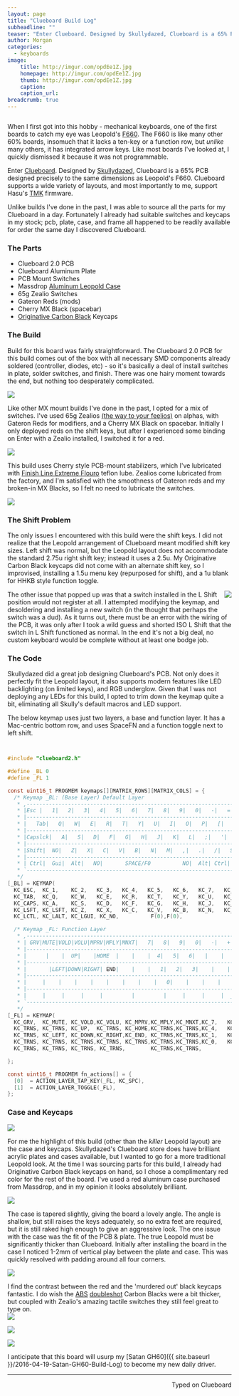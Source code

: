 ```yaml
---
layout: page
title: "Clueboard Build Log"
subheadline: ""
teaser: "Enter Clueboard. Designed by Skullydazed, Clueboard is a 65% PCB designed precisely to the same dimensions as Leopold's F660. Clueboard supports a wide variety of layouts, and most importantly to me, support Hasu's TMK firmware."
author: Morgan
categories:
  - keyboards
image:
    title: http://imgur.com/opdEe1Z.jpg
    homepage: http://imgur.com/opdEe1Z.jpg
    thumb: http://imgur.com/opdEe1Z.jpg
    caption:
    caption_url:
breadcrumb: true
---
```


![]()

When I first got into this hobby - mechanical keyboards, one of the first boards to catch my eye was Leopold's [F660](https://mechanicalkeyboards.com/shop/index.php?l=product_detail&p=1172). The F660 is like many other 60% boards, insomuch that it lacks a ten-key or a function row, but _unlike_ many others, it has integrated arrow keys. Like most boards I've looked at, I quickly dismissed it because it was not programmable.

Enter [Clueboard](http://clueboard.co/). Designed by [Skullydazed](https://geekhack.org/index.php?action=profile;u=43824), Clueboard is a 65% PCB designed precisely to the same dimensions as Leopold's F660. Clueboard supports a wide variety of layouts, and most importantly to me, support Hasu's [TMK](https://github.com/tmk/tmk_keyboard) firmware.

Unlike builds I've done in the past, I was able to source all the parts for my Clueboard in a day. Fortunately I already had suitable switches and keycaps in my stock; pcb, plate, case, and frame all happened to be readily available for order the same day I discovered Clueboard.

### The Parts

+ Clueboard 2.0 PCB
+ Clueboard Aluminum Plate
+ PCB Mount Switches
+ Massdrop [Aluminum Leopold Case](https://www.massdrop.com/buy/aluminum-case-for-leopold-fc660m?mode=guest_open)
+ 65g Zealio Switches
+ Gateron Reds (mods)
+ Cherry MX Black (spacebar)
+ [Originative Carbon Black](https://www.massdrop.com/buy/originative-carbon-black-keycaps?mode=guest_open) Keycaps

### The Build

Build for this board was fairly straightforward. The Clueboard 2.0 PCB for this build comes out of the box with all necessary SMD components already soldered (controller, diodes, etc) - so it's basically a deal of install switches in plate, solder switches, and finish. There was one hairy moment towards the end, but nothing too desperately complicated.

![](http://imgur.com/xVwU26V.jpg)

Like other MX mount builds I've done in the past, I opted for a mix of switches. I've used 65g Zealios [(the way to your feelios)](https://www.reddit.com/r/MechanicalKeyboards/comments/4ax617/helpi_am_drunk_here_is_the_lowdown_on_zealios_76g/) on alphas, with Gateron Reds for modifiers, and a Cherry MX Black on spacebar. Initially I only deployed reds on the shift keys, but after I experienced some binding on Enter with a Zealio installed, I switched it for a red.

![](http://imgur.com/y3AJqnB.jpg)

This build uses Cherry style PCB-mount stabilizers, which I've lubricated with [Finish Line Extreme Flouro](http://www.amazon.com/Finish-Line-Extreme-Fluoro-Syringe/dp/B002L5UL92?ie=UTF8&psc=1&redirect=true&ref_=oh_aui_detailpage_o01_s00) teflon lube. Zealios come lubricated from the factory, and I'm satisfied with the smoothness of Gateron reds and my broken-in MX Blacks, so I felt no need to lubricate the switches.

![](http://imgur.com/jatmvVK.jpg)

### The Shift Problem

The only issues I encountered with this build were the shift keys. I did not realize that the Leopold arrangement of Clueboard meant modified shift key sizes. Left shift was normal, but the Leopold layout does not accommodate the standard 2.75u right shift key; instead it uses a 2.5u. My Originative Carbon Black keycaps did not come with an alternate shift key, so I improvised, installing a 1.5u menu key (repurposed for shift), and a 1u blank for HHKB style function toggle.

<img align="right" src="http://imgur.com/YVwxnco.jpg">
The other issue that popped up was that a switch installed in the L Shift position would not register at all. I attempted modifying the keymap, and desoldering and installing a new switch (in the thought that perhaps the switch was a dud). As it turns out, there must be an error with the wiring of the PCB, it was only after I took a wild guess and shorted ISO L Shift that the switch in L Shift functioned as normal. In the end it's not a big deal, no custom keyboard would be complete without at least one bodge job.

### The Code

Skullydazed did a great job designing Clueboard's PCB. Not only does it perfectly fit the Leopold layout, it also supports modern features like LED backlighting (on limited keys), and RGB underglow. Given that I was not deploying any LEDs for this build, I opted to trim down the keymap quite a bit, eliminating all Skully's default macros and LED support.

The below keymap uses just two layers, a base and function layer. It has a Mac-centric bottom row, and uses SpaceFN and a function toggle next to left shift.

```c


#include "clueboard2.h"

#define _BL 0
#define _FL 1

const uint16_t PROGMEM keymaps[][MATRIX_ROWS][MATRIX_COLS] = {
  /* Keymap _BL: (Base Layer) Default Layer
   * ,--------------------------------------------------------------------------.  ,----.
   * |Esc |   1|   2|   3|   4|   5|   6|   7|   8|   9|   0|   -|   =|   \| DEL|  |PGUP|
   * |--------------------------------------------------------------------------|  |----|
   * |   Tab|   Q|   W|   E|   R|   T|   Y|   U|   I|   O|   P|   [|   ]|   BSPC|  |PGDN|
   * |--------------------------------------------------------------------------|  `----'
   * |Capslck|   A|   S|   D|   F|   G|   H|   J|   K|   L|   ;|   '|   # |  Ent|
   * |-----------------------------------------------------------------------------.
   * |Shift|  NO|   Z|   X|   C|   V|   B|   N|   M|   ,|   .|   /|   SHIFT|F1|  UP|
   * |------------------------------------------------------------------------|----|----.
   * | Ctrl|  Gui|  Alt|   NO|       SPACE/F0          NO|  Alt| Ctrl|  _FL|LEFT|DOWN|RGHT|
   * `----------------------------------------------------------------------------------'
   */
[_BL] = KEYMAP(
  KC_ESC,  KC_1,    KC_2,   KC_3,   KC_4,   KC_5,   KC_6,   KC_7,   KC_8,   KC_9,    KC_0,     KC_MINS,  KC_EQL,   KC_GRV,  KC_DEL,   KC_HOME, \
  KC_TAB,  KC_Q,    KC_W,   KC_E,   KC_R,   KC_T,   KC_Y,   KC_U,   KC_I,   KC_O,    KC_P,     KC_LBRC,  KC_RBRC,  KC_BSPC,           KC_END,  \
  KC_CAPS, KC_A,    KC_S,   KC_D,   KC_F,   KC_G,   KC_H,   KC_J,   KC_K,   KC_L,    KC_SCLN,  KC_QUOT,  KC_NUHS,  KC_ENT,                     \
  KC_LSFT, KC_LSFT, KC_Z,   KC_X,   KC_C,   KC_V,   KC_B,   KC_N,   KC_M,   KC_COMM, KC_DOT,   KC_SLSH,  KC_RSFT,  F(1),     KC_UP,            \
  KC_LCTL, KC_LALT, KC_LGUI, KC_NO,          F(0),F(0),                        KC_NO,  KC_LGUI,  KC_RALT,  KC_RCTL, KC_LEFT, KC_DOWN, KC_RGHT),

  /* Keymap _FL: Function Layer
   * ,--------------------------------------------------------------------------.  ,----.
   * | GRV|MUTE|VOLD|VOLU|MPRV|MPLY|MNXT|   7|   8|   9|   0|   -|   +|    | Del|  |BLIN|
   * |--------------------------------------------------------------------------|  |----|
   * |      |    |  UP|    |HOME  |    |    |  4|   5|   6|   |    |    |       |  |BLDE|
   * |--------------------------------------------------------------------------|  `----'
   * |       |LEFT|DOWN|RIGHT| END|    |    |   1|   2|   3|    |    |     |     |
   * |-----------------------------------------------------------------------------.
   * |     |    |    |    |    |    |    |    |   0|    |    |    |     |     |PGUP|
   * |------------------------------------------------------------------------|----|----.
   * |     |     |     |     |         |         |     |     |     |  _FL|HOME|PGDN| END|
   * `----------------------------------------------------------------------------------'
   */
[_FL] = KEYMAP(
  KC_GRV,  KC_MUTE, KC_VOLD,KC_VOLU, KC_MPRV,KC_MPLY,KC_MNXT,KC_7,   KC_8,   KC_9,    KC_0,     KC_MINS,  KC_PPLS,   KC_TRNS, KC_DEL,           KC_TRNS, \
  KC_TRNS, KC_TRNS, KC_UP,  KC_TRNS, KC_HOME,KC_TRNS,KC_TRNS,KC_4,   KC_5,   KC_6,    KC_PAST,  KC_TRNS,  KC_TRNS,  KC_TRNS,                   KC_TRNS, \
  KC_TRNS, KC_LEFT, KC_DOWN,KC_RIGHT,KC_END, KC_TRNS,KC_TRNS,KC_1,   KC_2,   KC_3,    KC_PSLS,  KC_TRNS,  KC_TRNS,  KC_TRNS,                           \
  KC_TRNS, KC_TRNS, KC_TRNS,KC_TRNS, KC_TRNS,KC_TRNS,KC_TRNS,KC_0,   KC_TRNS,KC_TRNS, KC_TRNS,  KC_TRNS,  KC_TRNS,  KC_TRNS,          KC_PGUP,         \
  KC_TRNS, KC_TRNS, KC_TRNS, KC_TRNS,        KC_TRNS,KC_TRNS,                        KC_TRNS,  KC_TRNS,  KC_TRNS,  KC_RCTL, KC_HOME, KC_PGDN, KC_END),

};

const uint16_t PROGMEM fn_actions[] = {
  [0]  = ACTION_LAYER_TAP_KEY(_FL, KC_SPC),
  [1]  = ACTION_LAYER_TOGGLE(_FL),
};
```

### Case and Keycaps

![](http://imgur.com/hrwIyDz.jpg)

For me the highlight of this build (other than the _killer_ Leopold layout) are the case and keycaps. Skullydazed's Clueboard store does have brilliant acrylic plates and cases available, but I wanted to go for a more traditional Leopold look. At the time I was sourcing parts for this build, I already had Originative Carbon Black keycaps on hand, so I chose a complimentary red color for the rest of the board. I've used a red aluminum case purchased from Massdrop, and in my opinion it looks absolutely brilliant.

![](http://imgur.com/MobZrfD.jpg)

The case is tapered slightly, giving the board a lovely angle. The angle is shallow, but still raises the keys adequately, so no extra feet are required, but it is still raked high enough to give an aggressive look. The one issue with the case was the fit of the PCB & plate. The true Leopold must be significantly thicker than Clueboard. Initially after installing the board in the case I noticed 1-2mm of vertical play between the plate and case. This was quickly resolved with padding around all four corners.

![](http://imgur.com/sxBLHkd.jpg)

I find the contrast between the red and the 'murdered out' black keycaps fantastic. I do wish the [ABS](https://deskthority.net/wiki/Keycap_construction#ABS) [doubleshot](https://deskthority.net/wiki/Double-shot_molding) Carbon Blacks were a bit thicker, but coupled with Zealio's amazing tactile switches they still feel great to type on.  
![](http://imgur.com/dMMpR25.jpg)

![](http://imgur.com/SFfgBbe.jpg)

![](http://imgur.com/1iNdGn2.jpg)

I anticipate that this board will usurp my [Satan GH60]({{ site.baseurl }}/2016-04-19-Satan-GH60-Build-Log) to become my new daily driver.

---
<p align="right">Typed on Clueboard</p>
